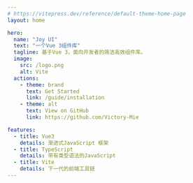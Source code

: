 ```yaml
---
# https://vitepress.dev/reference/default-theme-home-page
layout: home

hero:
  name: "Joy UI"
  text: "一个Vue 3组件库"
  tagline: 基于Vue 3，面向开发者的简洁高效组件库。 
  image:
    src: /logo.png
    alt: Vite
  actions:
    - theme: brand
      text: Get Started
      link: /guide/installation
    - theme: alt
      text: View on GitHub
      link: https://github.com/Victory-Mie

features:
  - title: Vue3
    details: 渐进式JavaScript 框架
  - title: TypeScript
    details: 带有类型语法的JavaScript
  - title: Vite
    details: 下一代的前端工具链
---
```


